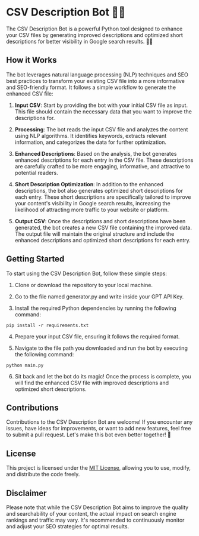 # CSV Description Bot 🤖💼

The CSV Description Bot is a powerful Python tool designed to enhance your CSV files by generating improved descriptions and optimized short descriptions for better visibility in Google search results. 🚀✨

## How it Works

The bot leverages natural language processing (NLP) techniques and SEO best practices to transform your existing CSV file into a more informative and SEO-friendly format. It follows a simple workflow to generate the enhanced CSV file:

1. **Input CSV**: Start by providing the bot with your initial CSV file as input. This file should contain the necessary data that you want to improve the descriptions for.

2. **Processing**: The bot reads the input CSV file and analyzes the content using NLP algorithms. It identifies keywords, extracts relevant information, and categorizes the data for further optimization.

3. **Enhanced Descriptions**: Based on the analysis, the bot generates enhanced descriptions for each entry in the CSV file. These descriptions are carefully crafted to be more engaging, informative, and attractive to potential readers.

4. **Short Description Optimization**: In addition to the enhanced descriptions, the bot also generates optimized short descriptions for each entry. These short descriptions are specifically tailored to improve your content's visibility in Google search results, increasing the likelihood of attracting more traffic to your website or platform.

5. **Output CSV**: Once the descriptions and short descriptions have been generated, the bot creates a new CSV file containing the improved data. The output file will maintain the original structure and include the enhanced descriptions and optimized short descriptions for each entry.

## Getting Started

To start using the CSV Description Bot, follow these simple steps:

1. Clone or download the repository to your local machine.

2. Go to the file named generator.py and write inside your GPT API Key. 

3. Install the required Python dependencies by running the following command:

``
pip install -r requirements.txt
``

4. Prepare your input CSV file, ensuring it follows the required format.

5. Navigate to the file path you downloaded and run the bot by executing the following command:

``
python main.py
``

6. Sit back and let the bot do its magic! Once the process is complete, you will find the enhanced CSV file with improved descriptions and optimized short descriptions.

## Contributions

Contributions to the CSV Description Bot are welcome! If you encounter any issues, have ideas for improvements, or want to add new features, feel free to submit a pull request. Let's make this bot even better together! 🤝

## License

This project is licensed under the [MIT License](LICENSE), allowing you to use, modify, and distribute the code freely.

## Disclaimer

Please note that while the CSV Description Bot aims to improve the quality and searchability of your content, the actual impact on search engine rankings and traffic may vary. It's recommended to continuously monitor and adjust your SEO strategies for optimal results.


